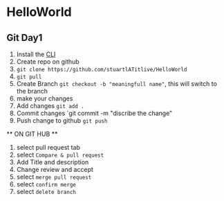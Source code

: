 # HelloWorld

## Git Day1 
1. Install the [CLI](https://git-scm.com/downloads/win)
1. Create repo on github
1. `git clone https://github.com/stuartlATitlive/HelloWorld`
1. `git pull`
1. Create Branch `git checkout -b "meaningfull name"`, this will switch to the branch 
1. make your changes 
1. Add changes `git add .`
1. Commit changes `git commit -m "discribe the change" 
1. Push change to github `git push`

**	ON GIT HUB **

1. select pull request tab
1. select `Compare & pull request` 
1. Add Title and description 
1. Change review and accept 
1. select `merge pull request`
1. select `confirm merge`
1. select `delete branch`
